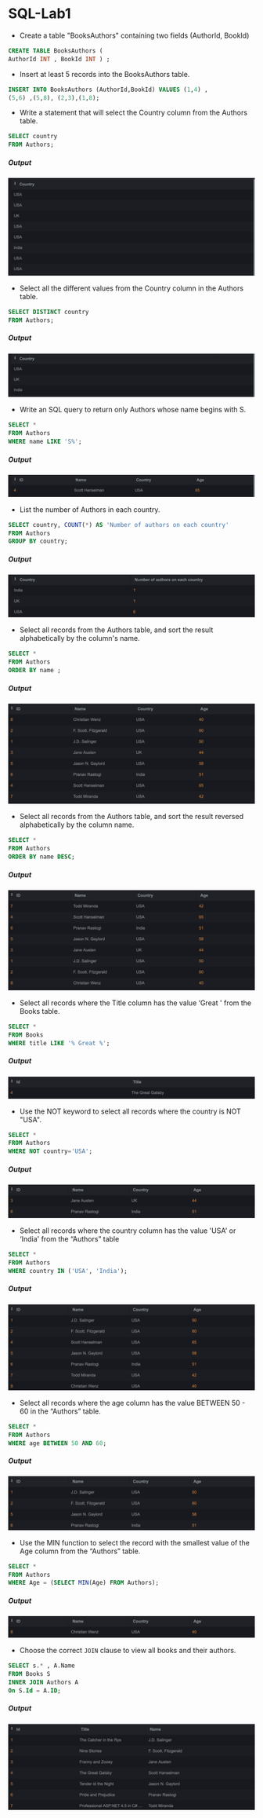 # SQL-Lab1
- Create a table "BooksAuthors" containing two fields (AuthorId, BookId)
```  sql 
CREATE TABLE BooksAuthors (
AuthorId INT , BookId INT ) ;
``` 

- Insert at least 5 records into the BooksAuthors table.
```  sql 
INSERT INTO BooksAuthors (AuthorId,BookId) VALUES (1,4) , 
(5,6) ,(5,8), (2,3),(1,8);
```
- Write a statement that will select the Country column from the Authors table.
```  sql 
SELECT country 
FROM Authors;
```
##### Output
<img src='1.png'>


- Select all the different values from the Country column in the Authors table.
```  sql 
SELECT DISTINCT country 
FROM Authors;
```
##### Output
<img src='2.png'>

- Write an SQL query to return only Authors whose name begins with S.
```  sql 
SELECT *
FROM Authors
WHERE name LIKE 'S%';
```
##### Output
<img src='3.png'>

- List the number of Authors in each country.
```  sql 
SELECT country, COUNT(*) AS 'Number of authors on each country'
FROM Authors
GROUP BY country;
```
##### Output
<img src='4.png'>

- Select all records from the Authors table, and sort the result alphabetically by the column's name.
```  sql
SELECT *
FROM Authors
ORDER BY name ;
```
##### Output
<img src='5.png'>

- Select all records from the Authors table, and sort the result reversed alphabetically by the column name.
```  sql
SELECT *
FROM Authors
ORDER BY name DESC;
```
##### Output
<img src='6.png'>

- Select all records where the Title column has the value ‘Great ' from the Books table.
```  sql
SELECT *
FROM Books
WHERE title LIKE '% Great %';
```
##### Output
<img src='7.png'>

- Use the NOT keyword to select all records where the country is NOT "USA".
```  sql
SELECT *
FROM Authors
WHERE NOT country='USA';
```
##### Output
<img src='8.png'>


- Select all records where the country column has the value 'USA' or ‘India' from the “Authors” table
```  sql
SELECT *
FROM Authors
WHERE country IN ('USA', 'India');
``` 
##### Output
<img src='9.png'>

- Select all records where the age column has the value BETWEEN 50 - 60 in the “Authors” table.
```  sql
SELECT *
FROM Authors
WHERE age BETWEEN 50 AND 60;
``` 
##### Output
<img src='10.png'>

- Use the MIN function to select the record with the smallest value of the Age column from the “Authors” table.
```  sql
SELECT *
FROM Authors
WHERE Age = (SELECT MIN(Age) FROM Authors);
``` 
##### Output
<img src='11.png'>

- Choose the correct `JOIN` clause to view all books and their authors.

``` sql 
SELECT s.* , A.Name
FROM Books S 
INNER JOIN Authors A 
On S.Id = A.ID;
``` 
##### Output
<img src='12.png'>